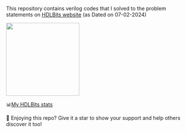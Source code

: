 This repository contains verilog codes that I solved to the problem statements on <a href=https://hdlbits.01xz.net/wiki/Problem_sets >HDLBits website</a> (as Dated on 07-02-2024)

<img src="https://hdlbits.01xz.net/images/logo270.png" width="200" height="200">

📊<a href=https://hdlbits.01xz.net/wiki/Special:VlgStats/A88A3570639E11F4 >My HDLBits stats</a>

🌟 Enjoying this repo? Give it a star to show your support and help others discover it too!
